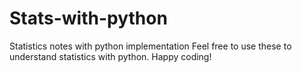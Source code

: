 # Stats-with-python
Statistics notes with python implementation
Feel free to use these to understand statistics with python. Happy coding!
